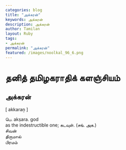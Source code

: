 ```yaml
---  
categories: blog  
title: "அக்கரன்"
keywords: அக்கரன்  
description: அக்கரன்
author: Tamilan  
layout: Ruby  
tags:     
- அக்கரன்
permalink: "அக்கரன்"  
featured: /images/noolkal_96_6.png  
--- 
```

# தனித் தமிழகராதிக் களஞ்சியம்
## அக்கரன்

[ akkaraṉ ]  
  
பெ. akṣara. god  
as the indestructible one; கடவுள். (சங். அக.)  
சிவன்  
திருமால்  
பிரமம்